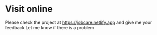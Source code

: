 # Visit online

Please check the project at https://jobcare.netlify.app and give me your feedback
Let me know if there is a problem
